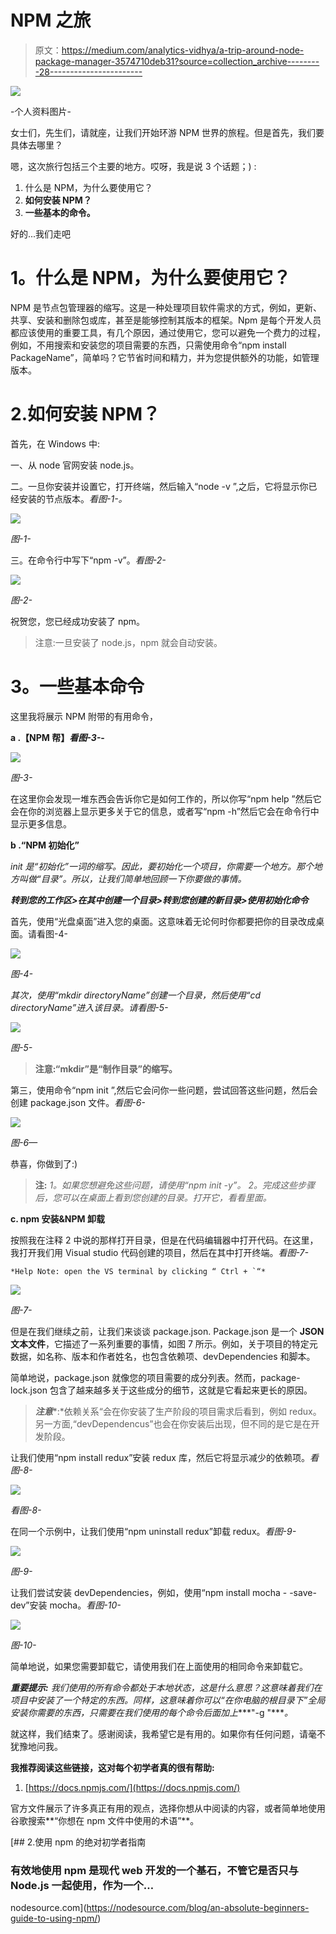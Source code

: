 # NPM 之旅

> 原文：<https://medium.com/analytics-vidhya/a-trip-around-node-package-manager-3574710deb31?source=collection_archive---------28----------------------->

![](img/11301414aa4f7f1f934d2dcbdf03b605.png)

-个人资料图片-

女士们，先生们，请就座，让我们开始环游 NPM 世界的旅程。但是首先，我们要具体去哪里？

嗯，这次旅行包括三个主要的地方。哎呀，我是说 3 个话题；) :

1.  什么是 NPM，为什么要使用它？
2.  **如何安装 NPM？**
3.  **一些基本的命令。**

好的...我们走吧

# **1。什么是 NPM，为什么要使用它？**

NPM 是节点包管理器的缩写。这是一种处理项目软件需求的方式，例如，更新、共享、安装和删除包或库，甚至是能够控制其版本的框架。Npm 是每个开发人员都应该使用的重要工具，有几个原因，通过使用它，您可以避免一个费力的过程，例如，不用搜索和安装您的项目需要的东西，只需使用命令“npm install PackageName”，简单吗？它节省时间和精力，并为您提供额外的功能，如管理版本。

# 2.**如何安装 NPM？**

首先，在 Windows 中:

一、从 node 官网安装 node.js。

二。一旦你安装并设置它，打开终端，然后输入“node -v ”,之后，它将显示你已经安装的节点版本。*看图-1-。*

![](img/94089f690fa850fad44909cfded357f4.png)

*图-1-*

三。在命令行中写下“npm -v”。*看图-2-*

![](img/74d8cb7a127b52ecdc7b17ea217f02da.png)

*图-2-*

祝贺您，您已经成功安装了 npm。

> 注意:一旦安装了 node.js，npm 就会自动安装。

# **3。一些基本命令**

这里我将展示 NPM 附带的有用命令，

**a .【NPM 帮】*看图-3-*-**

![](img/457a306b356f93da3e33231d5bf64540.png)

*图-3-*

在这里你会发现一堆东西会告诉你它是如何工作的，所以你写“npm help <commandname>”然后它会在你的浏览器上显示更多关于它的信息，或者写“npm <commandname>-h”然后它会在命令行中显示更多信息。</commandname></commandname>

**b .“NPM 初始化”**

*init 是“初始化”一词的缩写。因此，要初始化一个项目，你需要一个地方。那个地方叫做“目录”。所以，让我们简单地回顾一下你要做的事情。*

***转到您的工作区>在其中创建一个目录>转到您创建的新目录>使用初始化命令***

首先，使用“光盘桌面”进入您的桌面。这意味着无论何时你都要把你的目录改成桌面。请看图-4-

![](img/6df0d28398c9de8a8248359ba3b9333b.png)

*图-4-*

*其次，使用“mkdir directoryName”创建一个目录，然后使用“cd directoryName”进入该目录。请看图-5-*

![](img/1eeab7cfe87e6688add18cff055d26ee.png)

*图-5-*

> **注意:“mkdir”是“制作目录”的缩写。**

第三，使用命令“npm init ”,然后它会问你一些问题，尝试回答这些问题，然后会创建 package.json 文件。*看图-6-*

![](img/5307a344bdf61a5873cdc9dd7f565c49.png)

*图-6—*

恭喜，你做到了:)

> **注:**
> *1。如果您想避免这些问题，请使用“npm init -y”。
> 2。完成这些步骤后，您可以在桌面上看到您创建的目录。打开它，看看里面。*

**c. npm 安装&NPM 卸载**

按照我在注释 2 中说的那样打开目录，但是在代码编辑器中打开代码。在这里，我打开我们用 Visual studio 代码创建的项目，然后在其中打开终端。*看图-7-*

```
*Help Note: open the VS terminal by clicking “ Ctrl + `“*
```

![](img/357f53b274e4dfdd6629cbceea692a8c.png)

*图-7-*

但是在我们继续之前，让我们来谈谈 package.json. Package.json 是一个 **JSON 文本文件**，它描述了一系列重要的事情，如图 7 所示。例如，关于项目的特定元数据，如名称、版本和作者姓名，也包含依赖项、devDependencies 和脚本。

简单地说，package.json 就像您的项目需要的成分列表。然而，package-lock.json 包含了越来越多关于这些成分的细节，这就是它看起来更长的原因。

> ***注意****:*依赖关系“会在你安装了生产阶段的项目需求后看到，例如 redux。另一方面,“devDependencus”也会在你安装后出现，但不同的是它是在开发阶段。

让我们使用“npm install redux”安装 redux 库，然后它将显示减少的依赖项。*看图-8-*

![](img/666e2afcf7e216a33d76a9cc9f15e6cb.png)

*看图-8-*

在同一个示例中，让我们使用“npm uninstall redux”卸载 redux。*看图-9-*

![](img/30e3948bd2d1cdd924856f570e62baa4.png)

*图-9-*

让我们尝试安装 devDependencies，例如，使用“npm install mocha - -save-dev”安装 mocha。*看图-10-*

![](img/b0ad668f52b01aa3aeabcb797e7ee779.png)

*图-10-*

简单地说，如果您需要卸载它，请使用我们在上面使用的相同命令来卸载它。

***重要提示:*** *我们使用的所有命令都处于本地状态，这是什么意思？这意味着我们在项目中安装了一个特定的东西。同样，这意味着你可以“在你电脑的根目录下”全局安装你需要的东西，只需要在我们使用的每个命令后面加上****"-g "****。*

就这样，我们结束了。感谢阅读，我希望它是有用的。如果你有任何问题，请毫不犹豫地问我。

**我推荐阅读这些链接，这对每个初学者真的很有帮助:**

1.  [https://docs.npmjs.com/](https://docs.npmjs.com/)

官方文件展示了许多真正有用的观点，选择你想从中阅读的内容，或者简单地使用谷歌搜索**“你想在 npm 文件中使用的术语”**。

[](https://nodesource.com/blog/an-absolute-beginners-guide-to-using-npm/) [## 2.使用 npm 的绝对初学者指南

### 有效地使用 npm 是现代 web 开发的一个基石，不管它是否只与 Node.js 一起使用，作为一个…

nodesource.com](https://nodesource.com/blog/an-absolute-beginners-guide-to-using-npm/)